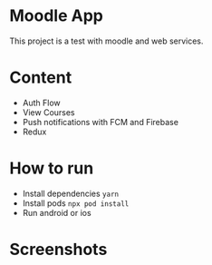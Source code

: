 # Moodle App 

This project is a test with moodle and web services.

# Content

- Auth Flow 
- View Courses 
- Push notifications with FCM and Firebase
- Redux 

# How to run 
- Install dependencies `yarn`
- Install pods `npx pod install`
- Run android or ios

# Screenshots